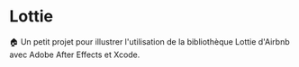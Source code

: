 # Lottie
🏠 Un petit projet pour illustrer l'utilisation de la bibliothèque Lottie d'Airbnb avec Adobe After Effects et Xcode.
